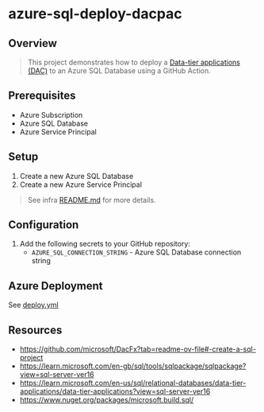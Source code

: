 # azure-sql-deploy-dacpac

## Overview

> This project demonstrates how to deploy a [Data-tier applications (DAC)](https://learn.microsoft.com/en-us/sql/relational-databases/data-tier-applications/data-tier-applications?view=sql-server-ver16) to an Azure SQL Database using a GitHub Action.

## Prerequisites
- Azure Subscription
- Azure SQL Database
- Azure Service Principal


## Setup
1. Create a new Azure SQL Database
2. Create a new Azure Service Principal
> See infra [README.md](../infra/README.md) for more details.

## Configuration
1. Add the following secrets to your GitHub repository:
    - `AZURE_SQL_CONNECTION_STRING` - Azure SQL Database connection string

## Azure Deployment
See [deploy.yml](.github/workflows/deploy.yml)


## Resources
- https://github.com/microsoft/DacFx?tab=readme-ov-file#-create-a-sql-project
- https://learn.microsoft.com/en-gb/sql/tools/sqlpackage/sqlpackage?view=sql-server-ver16
- https://learn.microsoft.com/en-us/sql/relational-databases/data-tier-applications/data-tier-applications?view=sql-server-ver16
- https://www.nuget.org/packages/microsoft.build.sql/

